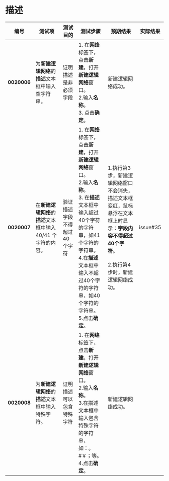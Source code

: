 # 描述
| **编号** | **测试项** | **测试目的** | **测试步骤** | **预期结果** | **实际结果** |
|--------- | ---------- | ------------ | ------------ | ------------ | ------------ |
| **0020006** | 为**新建逻辑网络**的**描述**文本框中输入空字符串。 | 证明描述是非必须字段 |1. 在**网络**标签下，点击**新建**，打开**新建逻辑网络**窗口。<br/>2.输入**名称**。<br/>3. 点击**确定**。 | 新建逻辑网络成功。 |   |
| **0020007** | 在**新建逻辑网络**的**描述**文本框中输入 40/41 个字符的内容。 | 验证描述字段不得超过40个字符 | 1. 在**网络**标签下，点击**新建**，打开**新建逻辑网络**窗口。<br/>2.输入**名称**。<br/>3. 在**描述**文本框中输入超过40个字符的字符串，如41个字符的字符串。<br/>4.在**描述**文本框中输入不超过40个字符的字符串，如40个字符的字符串。<br/>5.点击**确定**。| 1.执行第3步，新建逻辑网络窗口不会消失，描述文本框变红，鼠标悬浮在文本框上时显示：**字段内容不得超过40个字符**。<br/><br/>2.执行第4步时，新建逻辑网络成功。|issue#35|
| **0020008** | 为**新建逻辑网络**的**描述**文本框中输入特殊字符。 | 证明描述可以包含特殊字符 |1. 在**网络**标签下，点击**新建**，打开**新建逻辑网络**窗口。<br/>2.输入**名称**。<br/>3.在描述文本框中输入包含特殊字符的字符串，如：。#￥；等。 <br/>4.点击**确定**。 | 新建逻辑网络成功。 |   |
